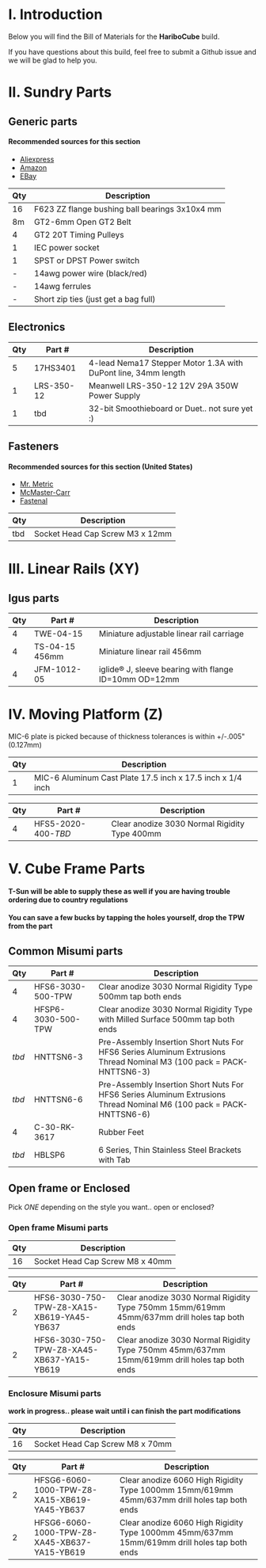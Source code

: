 # I. Introduction

Below you will find the Bill of Materials for the **HariboCube** build.

If you have questions about this build, feel free to submit a Github issue and we will be glad to help you.

# II. Sundry Parts

## Generic parts

#### Recommended sources for this section
- [Aliexpress](https://www.aliexpress.com/)
- [Amazon](https://www.amazon.com/)
- [EBay](https://www.ebay.com)

|Qty|Description|
|-----|-----|
|16|F623 ZZ flange bushing ball bearings 3x10x4 mm|
|8m|GT2-6mm Open GT2 Belt|
|4|GT2 20T Timing Pulleys|
|1|IEC power socket|
|1|SPST or DPST Power switch|
|-|14awg power wire (black/red)|
|-|14awg ferrules|
|-|Short zip ties (just get a bag full)|

## Electronics

|Qty|Part #|Description|
|-----|-----|-----|
|5|17HS3401|4-lead Nema17 Stepper Motor 1.3A with DuPont line, 34mm length|
|1|LRS-350-12|Meanwell LRS-350-12 12V 29A 350W Power Supply|
|1|tbd|32-bit Smoothieboard or Duet.. not sure yet :)|

## Fasteners

#### Recommended sources for this section (United States)
- [Mr. Metric](http://www.mrmetric.com/)
- [McMaster-Carr](https://www.mcmaster.com)
- [Fastenal](https://www.fastenal.com/)

|Qty|Description|
|-----|-----|
|tbd|Socket Head Cap Screw M3 x 12mm|

# III. Linear Rails (XY)

## Igus parts

|Qty|Part #|Description|
|-----|-----|-----|
|4|TWE-04-15|Miniature adjustable linear rail carriage|
|4|TS-04-15 456mm|Miniature linear rail 456mm|
|4|JFM-1012-05|iglide® J, sleeve bearing with flange ID=10mm OD=12mm|

# IV. Moving Platform (Z)

MIC-6 plate is picked because of thickness tolerances is within +/-.005" (0.127mm)

|Qty|Description|
|-----|-----|
|1|MIC-6 Aluminum Cast Plate 17.5 inch x 17.5 inch x 1/4 inch|

|Qty|Part #|Description|
|-----|-----|-----|
|4|HFS5-2020-400-*TBD*|Clear anodize 3030 Normal Rigidity Type 400mm|

# V. Cube Frame Parts

#### T-Sun will be able to supply these as well if you are having trouble ordering due to country regulations

#### You can save a few bucks by tapping the holes yourself, drop the TPW from the part #

## Common Misumi parts

|Qty|Part #|Description|
|-----|-----|-----|
|4|HFS6-3030-500-TPW|Clear anodize 3030 Normal Rigidity Type 500mm tap both ends|
|4|HFSP6-3030-500-TPW|Clear anodize 3030 Normal Rigidity Type with Milled Surface 500mm tap both ends|
|*tbd*|HNTTSN6-3|Pre-Assembly Insertion Short Nuts For HFS6 Series Aluminum Extrusions Thread Nominal M3 (100 pack = PACK-HNTTSN6-3)|
|*tbd*|HNTTSN6-6|Pre-Assembly Insertion Short Nuts For HFS6 Series Aluminum Extrusions Thread Nominal M6 (100 pack = PACK-HNTTSN6-6)|
|4|C-30-RK-3617|Rubber Feet|
|*tbd*|HBLSP6|6 Series, Thin Stainless Steel Brackets with Tab|

## Open frame or Enclosed

Pick *ONE* depending on the style you want.. open or enclosed?

### Open frame Misumi parts

|Qty|Description|
|-----|-----|
|16|Socket Head Cap Screw M8 x 40mm|

|Qty|Part #|Description|
|-----|-----|-----|
|2|HFS6-3030-750-TPW-Z8-XA15-XB619-YA45-YB637|Clear anodize 3030 Normal Rigidity Type 750mm 15mm/619mm 45mm/637mm drill holes tap both ends|
|2|HFS6-3030-750-TPW-Z8-XA45-XB637-YA15-YB619|Clear anodize 3030 Normal Rigidity Type 750mm 45mm/637mm 15mm/619mm drill holes tap both ends|

### Enclosure Misumi parts

**work in progress.. please wait until i can finish the part modifications**

|Qty|Description|
|-----|-----|
|16|Socket Head Cap Screw M8 x 70mm|

|Qty|Part #|Description|
|-----|-----|-----|
|2|HFSG6-6060-1000-TPW-Z8-XA15-XB619-YA45-YB637|Clear anodize 6060 High Rigidity Type 1000mm 15mm/619mm 45mm/637mm drill holes tap both ends|
|2|HFSG6-6060-1000-TPW-Z8-XA45-XB637-YA15-YB619|Clear anodize 6060 High Rigidity Type 1000mm 45mm/637mm 15mm/619mm drill holes tap both ends|


